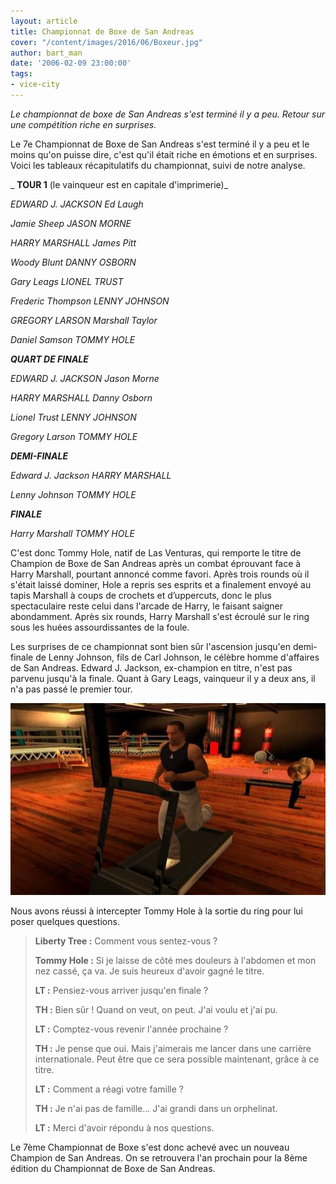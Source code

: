 ```yaml
---
layout: article
title: Championnat de Boxe de San Andreas
cover: "/content/images/2016/06/Boxeur.jpg"
author: bart_man
date: '2006-02-09 23:00:00'
tags:
- vice-city
---
```


_Le championnat de boxe de San Andreas s'est terminé il y a peu. Retour sur une compétition riche en surprises._

Le 7e Championnat de Boxe de San Andreas s'est terminé il y a peu et le moins qu'on puisse dire, c'est qu'il était riche en émotions et en surprises. Voici les tableaux récapitulatifs du championnat, suivi de notre analyse.

_ **TOUR 1** (le vainqueur est en capitale d'imprimerie)_

_EDWARD J. JACKSON Ed Laugh_

_Jamie Sheep JASON MORNE_

_HARRY MARSHALL James Pitt_

_Woody Blunt DANNY OSBORN_

_Gary Leags LIONEL TRUST_

_Frederic Thompson LENNY JOHNSON_

_GREGORY LARSON Marshall Taylor_

_Daniel Samson TOMMY HOLE_

**_QUART DE FINALE_**

_EDWARD J. JACKSON Jason Morne_

_HARRY MARSHALL Danny Osborn_

_Lionel Trust LENNY JOHNSON_

_Gregory Larson TOMMY HOLE_

**_DEMI-FINALE_**

_Edward J. Jackson HARRY MARSHALL_

_Lenny Johnson TOMMY HOLE_

**_FINALE_**

_Harry Marshall TOMMY HOLE_

C'est donc Tommy Hole, natif de Las Venturas, qui remporte le titre de Champion de Boxe de San Andreas après un combat éprouvant face à Harry Marshall, pourtant annoncé comme favori. Après trois rounds où il s'était laissé dominer, Hole a repris ses esprits et a finalement envoyé au tapis Marshall à coups de crochets et d’uppercuts, donc le plus spectaculaire reste celui dans l'arcade de Harry, le faisant saigner abondamment. Après six rounds, Harry Marshall s'est écroulé sur le ring sous les huées assourdissantes de la foule.

Les surprises de ce championnat sont bien sûr l'ascension jusqu'en demi-finale de Lenny Johnson, fils de Carl Johnson, le célèbre homme d'affaires de San Andreas. Edward J. Jackson, ex-champion en titre, n'est pas parvenu jusqu'à la finale. Quant à Gary Leags, vainqueur il y a deux ans, il n'a pas passé le premier tour.

![Tommy Hole à son entraînement avant la finale](  /content/images/2005/01/Boxeur2.jpg)

Nous avons réussi à intercepter Tommy Hole à la sortie du ring pour lui poser quelques questions.

> **Liberty Tree :** Comment vous sentez-vous ?
> 
> **Tommy Hole :** Si je laisse de côté mes douleurs à l'abdomen et mon nez cassé, ça va. Je suis heureux d'avoir gagné le titre.
> 
> **LT :** Pensiez-vous arriver jusqu'en finale ?
> 
> **TH :** Bien sûr ! Quand on veut, on peut. J'ai voulu et j'ai pu.
> 
> **LT :** Comptez-vous revenir l'année prochaine ?
> 
> **TH :** Je pense que oui. Mais j'aimerais me lancer dans une carrière internationale. Peut être que ce sera possible maintenant, grâce à ce titre.
> 
> **LT :** Comment a réagi votre famille ?
> 
> **TH :** Je n'ai pas de famille... J'ai grandi dans un orphelinat.
> 
> **LT :** Merci d'avoir répondu à nos questions.

Le 7ème Championnat de Boxe s'est donc achevé avec un nouveau Champion de San Andreas. On se retrouvera l'an prochain pour la 8ème édition du Championnat de Boxe de San Andreas.

<!--kg-card-end: markdown-->

